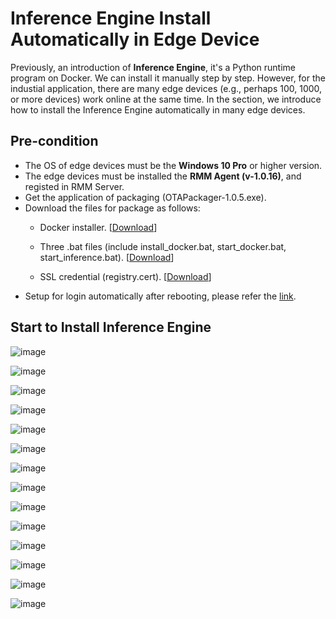 # Inference Engine Install Automatically in Edge Device

Previously, an introduction of **Inference Engine**, it's a Python runtime program on Docker. We can install it manually step by step. However, for the industial application, there are many edge devices (e.g., perhaps 100, 1000, or more devices) work online at the same time. In the section, we introduce how to install the Inference Engine automatically in many edge devices.

## Pre-condition
* The OS of edge devices must be the **Windows 10 Pro** or higher version.
* The edge devices must be installed the **RMM Agent (v-1.0.16)**, and registed in RMM Server.
* Get the application of packaging (OTAPackager-1.0.5.exe).
* Download the files for package as follows: 
   * Docker installer. [[Download](https://store.docker.com/editions/community/docker-ce-desktop-windows)]

   * Three .bat files (include install_docker.bat, start_docker.bat, start_inference.bat). [[Download](http://advgitlab.eastasia.cloudapp.azure.com/EI-PaaS-SampleCode/analytics_framework_service/tree/master/inference_engine/auto_install_docker)]

   * SSL credential (registry.cert). [[Download](http://advgitlab.eastasia.cloudapp.azure.com/EI-PaaS-SampleCode/analytics_framework_service/tree/master/inference_engine/auto_install_docker)]
* Setup for login automatically after rebooting, please refer the [link](http://z88487561.pixnet.net/blog/post/47069245-%5Bwindows%5D-win-10-%E9%96%8B%E6%A9%9F-%E5%85%8D%E5%AF%86%E7%A2%BC-%E8%87%AA%E5%8B%95%E7%99%BB%E5%85%A5-%E5%B0%8F%E6%8A%80%E5%B7%A7).

## Start to Install Inference Engine


![image](../_static/images/inference_engine/01_package.png)


![image](../_static/images/inference_engine/02_step1.png)


![image](../_static/images/inference_engine/03.png)


![image](../_static/images/inference_engine/04_package_path.png)


![image](../_static/images/inference_engine/05_login_RMM.png)


![image](../_static/images/inference_engine/06_ota_package.png)


![image](../_static/images/inference_engine/07_upload.png)


![image](../_static/images/inference_engine/08_choose_file.png)


![image](../_static/images/inference_engine/09_upload_progress.png)


![image](../_static/images/inference_engine/10_ota_upgrade.png)


![image](../_static/images/inference_engine/11_upgrade_package.png)


![image](../_static/images/inference_engine/12_upgrade_progress.png)


![image](../_static/images/inference_engine/13_install01.png)


![image](../_static/images/inference_engine/14_install02.png)


